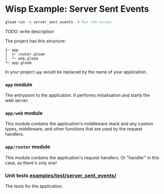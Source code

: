 # Wisp Example: Server Sent Events

```sh
gleam run -m server_sent_events  # Run the server
```

TODO: write description

The project has this structure:

```
├─ app
│  ├─ router.gleam
│  └─ web.gleam
└─ app.gleam
```

In your project `app` would be replaced by the name of your application.

### `app` module

The entrypoint to the application. It performs initialisation and starts the
web server.

### `app/web` module

This module contains the application's middleware stack and any custom types,
middleware, and other functions that are used by the request handlers.

### `app/router` module

This module contains the application's request handlers. Or "handler" in this
case, as there's only one!

### Unit tests [examples/test/server_sent_events/](../../test/server_sent_events/)

The tests for the application.
